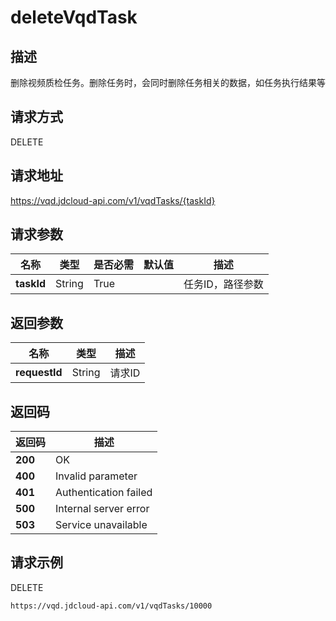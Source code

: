 # deleteVqdTask


## 描述
删除视频质检任务。删除任务时，会同时删除任务相关的数据，如任务执行结果等

## 请求方式
DELETE

## 请求地址
https://vqd.jdcloud-api.com/v1/vqdTasks/{taskId}


## 请求参数
|名称|类型|是否必需|默认值|描述|
|---|---|---|---|---|
|**taskId**|String|True| |任务ID，路径参数|


## 返回参数
|名称|类型|描述|
|---|---|---|
|**requestId**|String|请求ID|


## 返回码
|返回码|描述|
|---|---|
|**200**|OK|
|**400**|Invalid parameter|
|**401**|Authentication failed|
|**500**|Internal server error|
|**503**|Service unavailable|

## 请求示例
DELETE
```
https://vqd.jdcloud-api.com/v1/vqdTasks/10000

```

